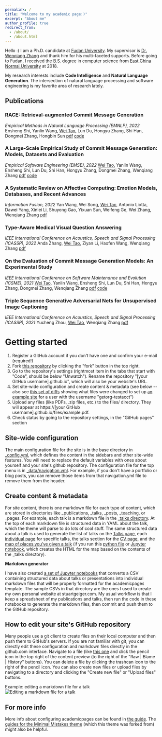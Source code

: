 ```yaml
---
permalink: /
title: "Welcome to my academic page:)"
excerpt: "About me"
author_profile: true
redirect_from: 
  - /about/
  - /about.html
---
```


Hello :) 
I am a Ph.D. candidate at [Fudan University](https://www.fudan.edu.cn). My supervisor is [Dr. Wenqiang Zhang](http://www.fudanroilab.com/2021/07/01/WenqiangZhang.html) and thank him for his multi-faceted supports. Before going to Fudan, I received the B.S. degree in computer science from [East China Normal University](https://www.ecnu.edu.cn) at 2018. 

My research interests include **Code Intelligence** and **Natural Language Generation**. The intersection of natural language processing and software engineering is my favorite area of research lately.


## Publications
### RACE: Retrieval-augmented Commit Message Generation
*Empirical Methods in Natural Language Processing (EMNLP), 2022*
Ensheng Shi, Yanlin Wang, [Wei Tao](#), Lun Du, Hongyu Zhang, Shi Han, Dongmei Zhang, Hongbin Sun
[pdf](#) [code](#to-appear)

### A Large-Scale Empirical Study of Commit Message Generation: Models, Datasets and Evaluation
*Empirical Software Engineering (EMSE), 2022*
[Wei Tao](#), Yanlin Wang, Ensheng Shi, Lun Du, Shi Han, Hongyu Zhang, Dongmei Zhang, Wenqiang Zhang
[pdf](#) [code](#to-appear)

### A Systematic Review on Affective Computing: Emotion Models, Databases, and Recent Advances
*Information Fusion, 2022*
Yan Wang, Wei Song, [Wei Tao](#), Antonio Liotta, Dawei Yang, Xinlei Li, Shuyong Gao, Yixuan Sun, Weifeng Ge, Wei Zhang, Wenqiang Zhang
[pdf](https://doi.org/10.1016/j.inffus.2022.03.009)

### Type-Aware Medical Visual Question Answering
*IEEE International Conference on Acoustics, Speech and Signal Processing (ICASSP), 2022*
Anda Zhang, [Wei Tao](#), Ziyan Li, Haofen Wang, Wenqiang Zhang
[pdf](https://ieeexplore.ieee.org/abstract/document/9747087)

### On the Evaluation of Commit Message Generation Models: An Experimental Study
*IEEE International Conference on Software Maintenance and Evolution (ICSME), 2021*
[Wei Tao](#), Yanlin Wang, Ensheng Shi, Lun Du, Shi Han, Hongyu Zhang, Dongmei Zhang, Wenqiang Zhang
[pdf](https://doi.org/10.1109/ICSME52107.2021.00018) [code](https://github.com/DeepSoftwareAnalytics/CommitMsgEmpirical)

### Triple Sequence Generative Adversarial Nets for Unsupervised Image Captioning
*IEEE International Conference on Acoustics, Speech and Signal Processing (ICASSP), 2021*
Yucheng Zhou, [Wei Tao](#), Wenqiang Zhang
[pdf](https://ieeexplore.ieee.org/abstract/document/9414335)

Getting started
======
1. Register a GitHub account if you don't have one and confirm your e-mail (required!)
1. Fork [this repository](https://github.com/academicpages/academicpages.github.io) by clicking the "fork" button in the top right. 
1. Go to the repository's settings (rightmost item in the tabs that start with "Code", should be below "Unwatch"). Rename the repository "[your GitHub username].github.io", which will also be your website's URL.
1. Set site-wide configuration and create content & metadata (see below -- also see [this set of diffs](http://archive.is/3TPas) showing what files were changed to set up [an example site](https://getorg-testacct.github.io) for a user with the username "getorg-testacct")
1. Upload any files (like PDFs, .zip files, etc.) to the files/ directory. They will appear at https://[your GitHub username].github.io/files/example.pdf.  
1. Check status by going to the repository settings, in the "GitHub pages" section

Site-wide configuration
------
The main configuration file for the site is in the base directory in [_config.yml](https://github.com/academicpages/academicpages.github.io/blob/master/_config.yml), which defines the content in the sidebars and other site-wide features. You will need to replace the default variables with ones about yourself and your site's github repository. The configuration file for the top menu is in [_data/navigation.yml](https://github.com/academicpages/academicpages.github.io/blob/master/_data/navigation.yml). For example, if you don't have a portfolio or blog posts, you can remove those items from that navigation.yml file to remove them from the header. 

Create content & metadata
------
For site content, there is one markdown file for each type of content, which are stored in directories like _publications, _talks, _posts, _teaching, or _pages. For example, each talk is a markdown file in the [_talks directory](https://github.com/academicpages/academicpages.github.io/tree/master/_talks). At the top of each markdown file is structured data in YAML about the talk, which the theme will parse to do lots of cool stuff. The same structured data about a talk is used to generate the list of talks on the [Talks page](https://academicpages.github.io/talks), each [individual page](https://academicpages.github.io/talks/2012-03-01-talk-1) for specific talks, the talks section for the [CV page](https://academicpages.github.io/cv), and the [map of places you've given a talk](https://academicpages.github.io/talkmap.html) (if you run this [python file](https://github.com/academicpages/academicpages.github.io/blob/master/talkmap.py) or [Jupyter notebook](https://github.com/academicpages/academicpages.github.io/blob/master/talkmap.ipynb), which creates the HTML for the map based on the contents of the _talks directory).

**Markdown generator**

I have also created [a set of Jupyter notebooks](https://github.com/academicpages/academicpages.github.io/tree/master/markdown_generator
) that converts a CSV containing structured data about talks or presentations into individual markdown files that will be properly formatted for the academicpages template. The sample CSVs in that directory are the ones I used to create my own personal website at stuartgeiger.com. My usual workflow is that I keep a spreadsheet of my publications and talks, then run the code in these notebooks to generate the markdown files, then commit and push them to the GitHub repository.

How to edit your site's GitHub repository
------
Many people use a git client to create files on their local computer and then push them to GitHub's servers. If you are not familiar with git, you can directly edit these configuration and markdown files directly in the github.com interface. Navigate to a file (like [this one](https://github.com/academicpages/academicpages.github.io/blob/master/_talks/2012-03-01-talk-1.md) and click the pencil icon in the top right of the content preview (to the right of the "Raw | Blame | History" buttons). You can delete a file by clicking the trashcan icon to the right of the pencil icon. You can also create new files or upload files by navigating to a directory and clicking the "Create new file" or "Upload files" buttons. 

Example: editing a markdown file for a talk
![Editing a markdown file for a talk](/images/editing-talk.png)

For more info
------
More info about configuring academicpages can be found in [the guide](https://academicpages.github.io/markdown/). The [guides for the Minimal Mistakes theme](https://mmistakes.github.io/minimal-mistakes/docs/configuration/) (which this theme was forked from) might also be helpful.
